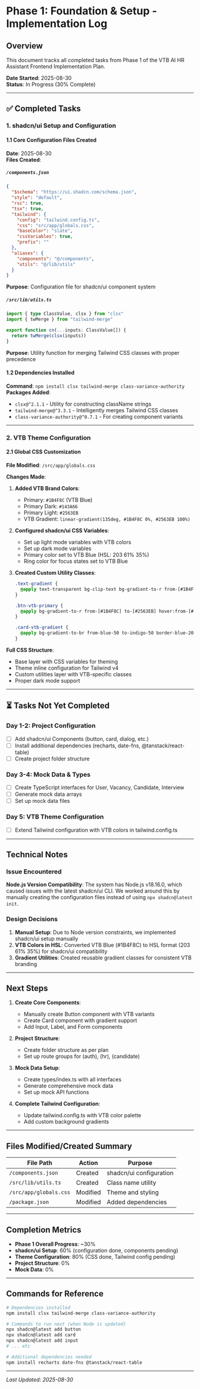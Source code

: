# Phase 1: Foundation & Setup - Implementation Log

## Overview
This document tracks all completed tasks from Phase 1 of the VTB AI HR Assistant Frontend Implementation Plan.

**Date Started**: 2025-08-30  
**Status**: In Progress (30% Complete)

---

## ✅ Completed Tasks

### 1. shadcn/ui Setup and Configuration

#### 1.1 Core Configuration Files Created
**Date**: 2025-08-30  
**Files Created**:

##### `/components.json`
```json
{
  "$schema": "https://ui.shadcn.com/schema.json",
  "style": "default",
  "rsc": true,
  "tsx": true,
  "tailwind": {
    "config": "tailwind.config.ts",
    "css": "src/app/globals.css",
    "baseColor": "slate",
    "cssVariables": true,
    "prefix": ""
  },
  "aliases": {
    "components": "@/components",
    "utils": "@/lib/utils"
  }
}
```
**Purpose**: Configuration file for shadcn/ui component system

##### `/src/lib/utils.ts`
```typescript
import { type ClassValue, clsx } from "clsx"
import { twMerge } from "tailwind-merge"

export function cn(...inputs: ClassValue[]) {
  return twMerge(clsx(inputs))
}
```
**Purpose**: Utility function for merging Tailwind CSS classes with proper precedence

#### 1.2 Dependencies Installed
**Command**: `npm install clsx tailwind-merge class-variance-authority`
**Packages Added**:
- `clsx@^2.1.1` - Utility for constructing className strings
- `tailwind-merge@^3.3.1` - Intelligently merges Tailwind CSS classes
- `class-variance-authority@^0.7.1` - For creating component variants

---

### 2. VTB Theme Configuration

#### 2.1 Global CSS Customization
**File Modified**: `/src/app/globals.css`

**Changes Made**:
1. **Added VTB Brand Colors**:
   - Primary: `#1B4F8C` (VTB Blue)
   - Primary Dark: `#143A66`
   - Primary Light: `#2563EB`
   - VTB Gradient: `linear-gradient(135deg, #1B4F8C 0%, #2563EB 100%)`

2. **Configured shadcn/ui CSS Variables**:
   - Set up light mode variables with VTB colors
   - Set up dark mode variables
   - Primary color set to VTB Blue (HSL: 203 61% 35%)
   - Ring color for focus states set to VTB Blue

3. **Created Custom Utility Classes**:
   ```css
   .text-gradient {
     @apply text-transparent bg-clip-text bg-gradient-to-r from-[#1B4F8C] to-[#2563EB];
   }
   
   .btn-vtb-primary {
     @apply bg-gradient-to-r from-[#1B4F8C] to-[#2563EB] hover:from-[#143A66] hover:to-[#1B4F8C] text-white;
   }
   
   .card-vtb-gradient {
     @apply bg-gradient-to-br from-blue-50 to-indigo-50 border-blue-200;
   }
   ```

**Full CSS Structure**:
- Base layer with CSS variables for theming
- Theme inline configuration for Tailwind v4
- Custom utilities layer with VTB-specific classes
- Proper dark mode support

---

## ⏳ Tasks Not Yet Completed

### Day 1-2: Project Configuration
- [ ] Add shadcn/ui Components (button, card, dialog, etc.)
- [ ] Install additional dependencies (recharts, date-fns, @tanstack/react-table)
- [ ] Create project folder structure

### Day 3-4: Mock Data & Types
- [ ] Create TypeScript interfaces for User, Vacancy, Candidate, Interview
- [ ] Generate mock data arrays
- [ ] Set up mock data files

### Day 5: VTB Theme Configuration
- [ ] Extend Tailwind configuration with VTB colors in tailwind.config.ts

---

## Technical Notes

### Issue Encountered
**Node.js Version Compatibility**: The system has Node.js v18.16.0, which caused issues with the latest shadcn/ui CLI. We worked around this by manually creating the configuration files instead of using `npx shadcn@latest init`.

### Design Decisions
1. **Manual Setup**: Due to Node version constraints, we implemented shadcn/ui setup manually
2. **VTB Colors in HSL**: Converted VTB Blue (#1B4F8C) to HSL format (203 61% 35%) for shadcn/ui compatibility
3. **Gradient Utilities**: Created reusable gradient classes for consistent VTB branding

---

## Next Steps

1. **Create Core Components**:
   - Manually create Button component with VTB variants
   - Create Card component with gradient support
   - Add Input, Label, and Form components

2. **Project Structure**:
   - Create folder structure as per plan
   - Set up route groups for (auth), (hr), (candidate)

3. **Mock Data Setup**:
   - Create types/index.ts with all interfaces
   - Generate comprehensive mock data
   - Set up mock API functions

4. **Complete Tailwind Configuration**:
   - Update tailwind.config.ts with VTB color palette
   - Add custom background gradients

---

## Files Modified/Created Summary

| File Path | Action | Purpose |
|-----------|--------|---------|
| `/components.json` | Created | shadcn/ui configuration |
| `/src/lib/utils.ts` | Created | Class name utility |
| `/src/app/globals.css` | Modified | Theme and styling |
| `/package.json` | Modified | Added dependencies |

---

## Completion Metrics

- **Phase 1 Overall Progress**: ~30%
- **shadcn/ui Setup**: 60% (configuration done, components pending)
- **Theme Configuration**: 80% (CSS done, Tailwind config pending)
- **Project Structure**: 0%
- **Mock Data**: 0%

---

## Commands for Reference

```bash
# Dependencies installed
npm install clsx tailwind-merge class-variance-authority

# Commands to run next (when Node is updated)
npx shadcn@latest add button
npx shadcn@latest add card
npx shadcn@latest add input
# ... etc

# Additional dependencies needed
npm install recharts date-fns @tanstack/react-table
```

---

*Last Updated: 2025-08-30*